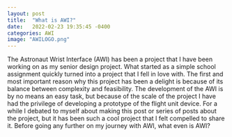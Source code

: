 ```yaml
---
layout: post
title:  "What is AWI?"
date:   2022-02-23 19:35:45 -0400
categories: AWI
image: "AWILOGO.png"
---
```


The Astronaut Wrist Interface (AWI) has been a project that I have been working on as my senior design project. What started as a simple school assignment quickly turned into a project that I fell in love with. The first and most important reason why this project has been a delight is because of its balance between complexity and feasibility. The development of the AWI is by no means an easy task, but because of the scale of the project I have had the privilege of developing a prototype of the flight unit device. For a while I debated to myself about making this post or series of posts about the project, but it has been such a cool project that I felt compelled to share it. Before going any further on my journey with AWI, what even is AWI?
